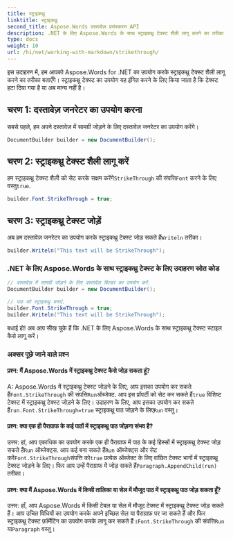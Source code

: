 ```yaml
---
title: स्ट्राइकथ्रू
linktitle: स्ट्राइकथ्रू
second_title: Aspose.Words दस्तावेज़ प्रसंस्करण API
description: .NET के लिए Aspose.Words के साथ स्ट्राइकथ्रू टेक्स्ट शैली लागू करने का तरीका चरण-दर-चरण मार्गदर्शिका से सीखें।
type: docs
weight: 10
url: /hi/net/working-with-markdown/strikethrough/
---
```



इस उदाहरण में, हम आपको Aspose.Words for .NET का उपयोग करके स्ट्राइकथ्रू टेक्स्ट शैली लागू करने का तरीका बताएँगे। स्ट्राइकथ्रू टेक्स्ट का उपयोग यह इंगित करने के लिए किया जाता है कि टेक्स्ट हटा दिया गया है या अब मान्य नहीं है।

## चरण 1: दस्तावेज़ जनरेटर का उपयोग करना

सबसे पहले, हम अपने दस्तावेज़ में सामग्री जोड़ने के लिए दस्तावेज़ जनरेटर का उपयोग करेंगे।

```csharp
DocumentBuilder builder = new DocumentBuilder();
```

## चरण 2: स्ट्राइकथ्रू टेक्स्ट शैली लागू करें

हम स्ट्राइकथ्रू टेक्स्ट शैली को सेट करके सक्षम करेंगे`StrikeThrough` की संपत्ति`Font` करने के लिए वस्तु`true`.

```csharp
builder.Font.StrikeThrough = true;
```

## चरण 3: स्ट्राइकथ्रू टेक्स्ट जोड़ें

 अब हम दस्तावेज़ जनरेटर का उपयोग करके स्ट्राइकथ्रू टेक्स्ट जोड़ सकते हैं`Writeln` तरीका।

```csharp
builder.Writeln("This text will be StrikeThrough");
```


### .NET के लिए Aspose.Words के साथ स्ट्राइकथ्रू टेक्स्ट के लिए उदाहरण स्रोत कोड

```csharp
// दस्तावेज़ में सामग्री जोड़ने के लिए दस्तावेज़ बिल्डर का उपयोग करें.
DocumentBuilder builder = new DocumentBuilder();

// पाठ को स्ट्राइकथ्रू बनाएं.
builder.Font.StrikeThrough = true;
builder.Writeln("This text will be StrikeThrough");
```

बधाई हो! अब आप सीख चुके हैं कि .NET के लिए Aspose.Words के साथ स्ट्राइकथ्रू टेक्स्ट स्टाइल कैसे लागू करें।

### अक्सर पूछे जाने वाले प्रश्न

#### प्रश्न: मैं Aspose.Words में स्ट्राइकथ्रू टेक्स्ट कैसे जोड़ सकता हूं?

 A: Aspose.Words में स्ट्राइकथ्रू टेक्स्ट जोड़ने के लिए, आप इसका उपयोग कर सकते हैं`Font.StrikeThrough` की संपत्ति`Run`ऑब्जेक्ट. आप इस प्रॉपर्टी को सेट कर सकते हैं`true` विशिष्ट टेक्स्ट में स्ट्राइकथ्रू टेक्स्ट जोड़ने के लिए। उदाहरण के लिए, आप इसका उपयोग कर सकते हैं`run.Font.StrikeThrough=true` स्ट्राइकथ्रू पाठ जोड़ने के लिए`Run` वस्तु।

#### प्रश्न: क्या एक ही पैराग्राफ के कई पाठों में स्ट्राइकथ्रू पाठ जोड़ना संभव है?

 उत्तर: हां, आप एकाधिक का उपयोग करके एक ही पैराग्राफ में पाठ के कई हिस्सों में स्ट्राइकथ्रू टेक्स्ट जोड़ सकते हैं`Run` ऑब्जेक्ट्स. आप कई बना सकते हैं`Run` ऑब्जेक्ट्स और सेट करें`Font.StrikeThrough`संपत्ति को`true` प्रत्येक ऑब्जेक्ट के लिए वांछित टेक्स्ट भागों में स्ट्राइकथ्रू टेक्स्ट जोड़ने के लिए। फिर आप उन्हें पैराग्राफ में जोड़ सकते हैं`Paragraph.AppendChild(run)` तरीका।

#### प्रश्न: क्या मैं Aspose.Words में किसी तालिका या सेल में मौजूद पाठ में स्ट्राइकथ्रू पाठ जोड़ सकता हूँ?

 उत्तर: हाँ, आप Aspose.Words में किसी टेबल या सेल में मौजूद टेक्स्ट में स्ट्राइकथ्रू टेक्स्ट जोड़ सकते हैं। आप उचित विधियों का उपयोग करके अपने इच्छित सेल या पैराग्राफ़ पर जा सकते हैं और फिर स्ट्राइकथ्रू टेक्स्ट फ़ॉर्मेटिंग का उपयोग करके लागू कर सकते हैं।`Font.StrikeThrough` की संपत्ति`Run` या`Paragraph` वस्तु।